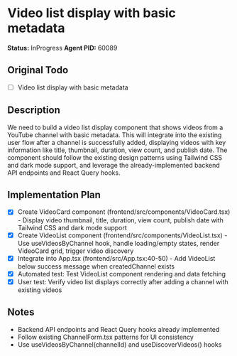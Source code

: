 # Video list display with basic metadata
**Status:** InProgress
**Agent PID:** 60089

## Original Todo
- [ ] Video list display with basic metadata

## Description
We need to build a video list display component that shows videos from a YouTube channel with basic metadata. This will integrate into the existing user flow after a channel is successfully added, displaying videos with key information like title, thumbnail, duration, view count, and publish date. The component should follow the existing design patterns using Tailwind CSS and dark mode support, and leverage the already-implemented backend API endpoints and React Query hooks.

## Implementation Plan
- [x] Create VideoCard component (frontend/src/components/VideoCard.tsx) - Display video thumbnail, title, duration, view count, publish date with Tailwind CSS and dark mode support
- [x] Create VideoList component (frontend/src/components/VideoList.tsx) - Use useVideosByChannel hook, handle loading/empty states, render VideoCard grid, trigger video discovery
- [x] Integrate into App.tsx (frontend/src/App.tsx:40-50) - Add VideoList below success message when createdChannel exists
- [x] Automated test: Test VideoList component rendering and data fetching
- [x] User test: Verify video list displays correctly after adding a channel with existing videos

## Notes
- Backend API endpoints and React Query hooks already implemented
- Follow existing ChannelForm.tsx patterns for UI consistency
- Use useVideosByChannel(channelId) and useDiscoverVideos() hooks